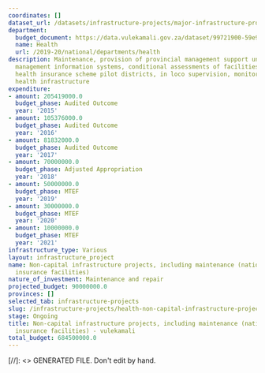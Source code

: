 ```yaml
---
coordinates: []
dataset_url: /datasets/infrastructure-projects/major-infrastructure-projects-by-national-departments
department:
  budget_document: https://data.vulekamali.gov.za/dataset/99721900-59e9-476f-99fc-2d0518a5289b/resource/a4d3cfec-1b10-4d59-b33d-5fa321776c6c/download/vote-16-health.pdf
  name: Health
  url: /2019-20/national/departments/health
description: Maintenance, provision of provincial management support units and project
  management information systems, conditional assessments of facilities in national
  health insurance scheme pilot districts, in loco supervision, monitoring of 10-year
  health infrastructure
expenditure:
- amount: 205419000.0
  budget_phase: Audited Outcome
  year: '2015'
- amount: 105376000.0
  budget_phase: Audited Outcome
  year: '2016'
- amount: 81832000.0
  budget_phase: Audited Outcome
  year: '2017'
- amount: 70000000.0
  budget_phase: Adjusted Appropriation
  year: '2018'
- amount: 50000000.0
  budget_phase: MTEF
  year: '2019'
- amount: 30000000.0
  budget_phase: MTEF
  year: '2020'
- amount: 10000000.0
  budget_phase: MTEF
  year: '2021'
infrastructure_type: Various
layout: infrastructure_project
name: Non-capital infrastructure projects, including maintenance (national health
  insurance facilities)
nature_of_investment: Maintenance and repair
projected_budget: 90000000.0
provinces: []
selected_tab: infrastructure-projects
slug: /infrastructure-projects/health-non-capital-infrastructure-projects-including-maintenance-national-health-insurance-facilities
stage: Ongoing
title: Non-capital infrastructure projects, including maintenance (national health
  insurance facilities) - vulekamali
total_budget: 684500000.0
---
```

[//]: <> GENERATED FILE. Don't edit by hand.